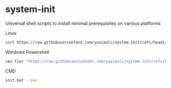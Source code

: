 # system-init
Universal shell scripts to install minimal prerequisites on various platforms

Linux
```sh
curl https://raw.githubusercontent.com/yuxiaoli/system-init/refs/heads/main/init.sh | sh
```

Windows
Powershell
```sh
iex (iwr "https://raw.githubusercontent.com/yuxiaoli/system-init/refs/heads/main/init.bat" -UseBasicParsing).Content
```

CMD
```sh
init.bat --yes
```
